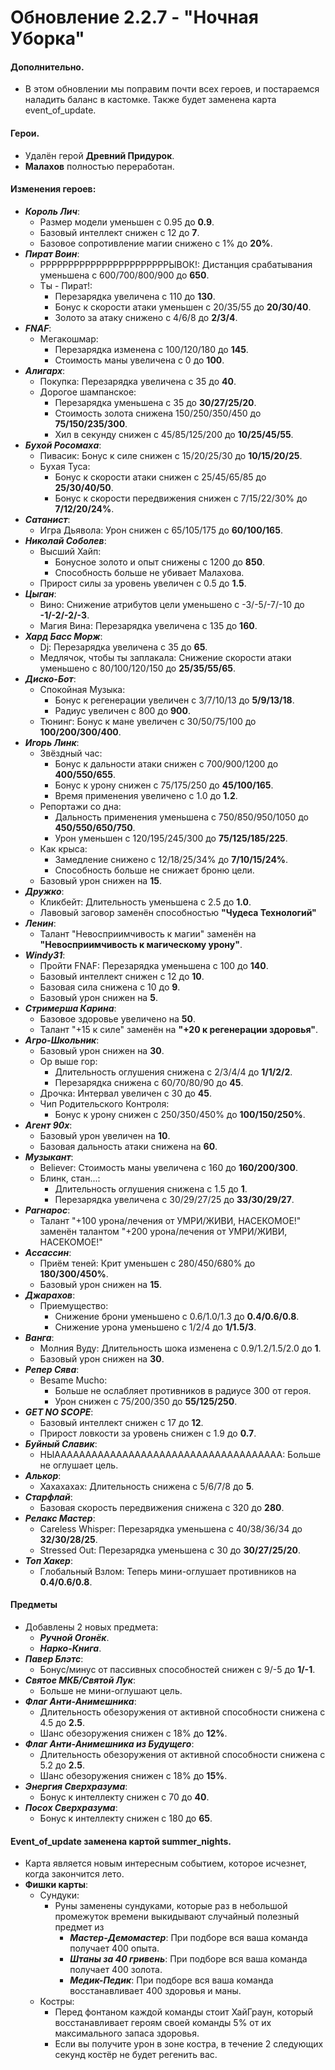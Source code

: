 # Обновление 2.2.7 - "Ночная Уборка"
 #### Дополнительно.
  * В этом обновлении мы поправим почти всех героев, и постараемся наладить баланс в кастомке. Также будет заменена карта event_of_update.
 #### Герои.
   * Удалён герой **Древний Придурок**.
   * **Малахов** полностью переработан.
 #### Изменения героев:
   * ***Король Лич***:
     * Размер модели уменьшен с 0.95 до **0.9**.
     * Базовый интеллект снижен с 12 до **7**.
     * Базовое сопротивление магии снижено с 1% до **20%**.
   * ***Пират Воин***:
     * РРРРРРРРРРРРРРРРРРРРРРРЫВОК!: Дистанция срабатывания уменьшена с 600/700/800/900 до **650**.
     * Ты - Пират!:
        * Перезарядка увеличена с 110 до **130**.
        * Бонус к скорости атаки уменьшен с 20/35/55 до **20/30/40**.
        * Золото за атаку снижено с 4/6/8 до **2/3/4**.
   * ***FNAF***:
     * Мегакошмар: 
        * Перезарядка изменена с 100/120/180 до **145**.
        * Стоимость маны увеличена с 0 до **100**.
   * ***Алигарх***:
     * Покупка: Перезарядка увеличена с 35 до **40**.
     * Дорогое шампанское:
        * Перезарядка уменьшена с 35 до **30/27/25/20**.
        * Стоимость золота снижена 150/250/350/450 до **75/150/235/300**.
        * Хил в секунду снижен с 45/85/125/200 до **10/25/45/55**.
   * ***Бухой Росомаха***:
     * Пивасик: Бонус к силе снижен с 15/20/25/30 до **10/15/20/25**.
     * Бухая Туса:
       * Бонус к скорости атаки снижен с 25/45/65/85 до **25/30/40/50**.
       * Бонус к скорости передвижения снижен с 7/15/22/30% до **7/12/20/24%**.
   * ***Сатанист***:
     * Игра Дьявола: Урон снижен с 65/105/175 до **60/100/165**.
   * ***Николай Соболев***:
     * Высший Хайп:
       * Бонусное золото и опыт снижены с 1200 до **850**.
       * Способность больше не убивает Малахова.
     * Прирост силы за уровень увеличен с 0.5 до **1.5**.
   * ***Цыган***:
     * Вино: Снижение атрибутов цели уменьшено с -3/-5/-7/-10 до **-1/-2/-2/-3**.
     * Магия Вина: Перезарядка увеличена с 135 до **160**.
   * ***Хард Басс Морж***:
     * Dj: Перезарядка увеличена с 35 до **65**.
     * Медлячок, чтобы ты заплакала: Снижение скорости атаки уменьшено с 80/100/120/150 до **25/35/55/65**.
   * ***Диско-Бот***:
     * Спокойная Музыка:
       * Бонус к регенерации увеличен с 3/7/10/13 до **5/9/13/18**.
       * Радиус увеличен с 800 до **900**.
     * Тюнинг: Бонус к мане увеличен с 30/50/75/100 до **100/200/300/400**.
   * ***Игорь Линк***:
     * Звёздный час:
       * Бонус к дальности атаки снижен с 700/900/1200 до **400/550/655**.
       * Бонус к урону снижен с 75/175/250 до **45/100/165**.
       * Время применения увеличено с 1.0 до **1.2**.
     * Репортажи со дна:
       * Дальность применения уменьшена с 750/850/950/1050 до **450/550/650/750**.
       * Урон уменьшен с 120/195/245/300 до **75/125/185/225**.
     * Как крыса:
       * Замедление снижено с 12/18/25/34% до **7/10/15/24%**.
       * Способность больше не снижает броню цели.
     * Базовый урон снижен на **15**.
   * ***Дружко***:
     * Кликбейт: Длительность уменьшена с 2.5 до **1.0**.
     * Лавовый заговор заменён способностью **"Чудеса Технологий"**
   * ***Ленин***:
     * Талант "Невосприимчивость к магии" заменён на **"Невосприимчивость к магическому урону"**.
   * ***Windy31***:
     * Пройти FNAF: Перезарядка уменьшена с 100 до **140**.
     * Базовый интеллект снижен с 12 до **10**.
     * Базовая сила снижена с 10 до **9**.
     * Базовый урон снижен на **5**.
   * ***Стримерша Карина***:
     * Базовое здоровье увеличено на **50**.
     * Талант "+15 к силе" заменён на **"+20 к регенерации здоровья"**.
   * ***Агро-Школьник***:
     * Базовый урон снижен на **30**.
     * Ор выше гор:
        * Длительность оглушения снижена с 2/3/4/4 до **1/1/2/2**.
        * Перезарядка снижена с 60/70/80/90 до **45**.
     * Дрочка: Интервал увеличен с 30 до **45**.
     * Чип Родительского Контроля:
        * Бонус к урону снижен с 250/350/450% до **100/150/250%**.
   * ***Агент 90х***:
     * Базовый урон увеличен на **10**.
     * Базовая дальность атаки снижена на **60**.
   * ***Музыкант***:
     * Believer: Стоимость маны увеличена с 160 до **160/200/300**.
     * Блинк, стан...:
       * Длительность оглушения снижена с 1.5 до **1**.
       * Перезарядка увеличена с 30/29/27/25 до **33/30/29/27**.
   * ***Рагнарос***:
     * Талант "+100 урона/лечения от УМРИ/ЖИВИ, НАСЕКОМОЕ!" заменён талантом "+200 урона/лечения от УМРИ/ЖИВИ, НАСЕКОМОЕ!"
   * ***Ассассин***:
     * Приём теней: Крит уменьшен с 280/450/680% до **180/300/450%**.
     * Базовый урон снижен на **15**.
   * ***Джарахов***:
     * Приемущество:
       * Снижение брони уменьшено с 0.6/1.0/1.3 до **0.4/0.6/0.8**.
       * Снижение урона уменьшено с 1/2/4 до **1/1.5/3**.
   * ***Ванга***:
     * Молния Вуду: Длительность шока изменена с 0.9/1.2/1.5/2.0 до **1**.
     * Базовый урон снижен на **30**.
   * ***Репер Сява***:
     * Besame Mucho:
       * Больше не ослабляет противников в радиусе 300 от героя.
       * Урон снижен с 75/200/350 до **55/125/250**.
   * ***GET NO SCOPE***:
     * Базовый интеллект снижен с 17 до **12**.
     * Прирост ловкости за уровень снижен с 1.9 до **0.7**.
   * ***Буйный Славик***:
     * НЫААААААААААААААААААААААААААААААААААААА: Больше не оглушает цель.
   * ***Алькор***:
     * Хахахахах: Длительность снижена с 5/6/7/8 до **5**.
   * ***Старфлай***:
     * Базовая скорость передвижения снижена с 320 до **280**.
   * ***Релакс Мастер***:
     * Careless Whisper: Перезарядка уменьшена с 40/38/36/34  до **32/30/28/25**.
     * Stressed Out: Перезарядка уменьшена с 30 до **30/27/25/20**.
   * ***Топ Хакер***:
     * Глобальный Взлом: Теперь мини-оглушает противников на **0.4/0.6/0.8**.
 #### Предметы
   * Добавлены 2 новых предмета:
     * ***Ручной Огонёк***.
     * ***Нарко-Книга***.
   * ***Павер Блэтс***:
     * Бонус/минус от пассивных способностей снижен с 9/-5 до **1/-1**.
   * ***Святое МКБ/Святой Лук***:
     * Больше не мини-оглушают цель.
   * ***Флаг Анти-Анимешника***:
     * Длительность обезоружения от активной способности снижена с 4.5 до **2.5**.
     * Шанс обезоружения снижен с 18% до **12%**.
   * ***Флаг Анти-Анимешника из Будущего***:
     * Длительность обезоружения от активной способности снижена с 5.2 до **2.5**.
     * Шанс обезоружения снижен с 18% до **15%**.
   * ***Энергия Сверхразума***:
     * Бонус к интеллекту снижен с 70 до **40**.
   * ***Посох Сверхразума***:
     * Бонус к интеллекту снижен с 180 до **65**.
 #### Event_of_update заменена картой summer_nights.
   * Карта является новым интересным событием, которое исчезнет, когда закончится лето.
   * **Фишки карты**:
     * Сундуки:
       * Руны заменены сундуками, которые раз в небольшой промежуток времени выкидывают случайный полезный предмет из 
         * ***Мастер-Демомастер***: При подборе вся ваша команда получает 400 опыта.
         * ***Штаны за 40 гривень***: При подборе вся ваша команда получает 400 золота.
         * ***Медик-Педик***: При подборе вся ваша команда восстанавливает 400 здоровья и маны.
     * Костры:
       * Перед фонтаном каждой команды стоит ХайГраун, который восстанавливает героям своей команды 5% от их максимального запаса здоровья.
       * Если вы получите урон в зоне костра, в течение 2 следующих секунд костёр не будет регенить вас.
